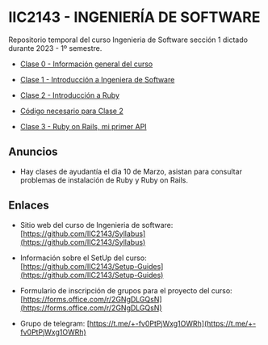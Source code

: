 # IIC2143 - INGENIERÍA DE SOFTWARE

Repositorio temporal del curso Ingenieria de Software sección 1 dictado durante 2023 - 1º semestre.

* [Clase 0 - Información general del curso](Slides/Unidad_0_Informacion_general.pdf)

* [Clase 1 - Introducción a Ingeniera de Software](Slides/Unidad_1_Introduccion.pdf)

* [Clase 2 - Introducción a Ruby](Slides/Clase_Practica_1_Introduccion_Ruby_Basico.pdf)

* [Código necesario para Clase 2](ClasePractica/RubyBasico)

* [Clase 3 - Ruby on Rails, mi primer API](Slides/Clase_Practica_2_API_with_Rails.pdf)


## Anuncios

* Hay clases de ayudantía el dia 10 de Marzo, asistan para consultar problemas de instalación de Ruby y Ruby on Rails.

## Enlaces

* Sitio web del curso de Ingenieria de software: [https://github.com/IIC2143/Syllabus](https://github.com/IIC2143/Syllabus)

* Información sobre el SetUp del curso: [https://github.com/IIC2143/Setup-Guides](https://github.com/IIC2143/Setup-Guides)

* Formulario de inscripción de grupos para el proyecto del curso: [https://forms.office.com/r/2GNgDLGQsN](https://forms.office.com/r/2GNgDLGQsN)

* Grupo de telegram: [https://t.me/+-fv0PtPjWxg1OWRh](https://t.me/+-fv0PtPjWxg1OWRh)
